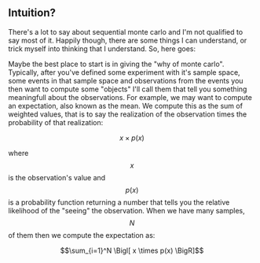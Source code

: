<script type="text/javascript" async
  src="https://cdnjs.cloudflare.com/ajax/libs/mathjax/2.7.4/latest.js?config=TeX-MML-AM_CHTML">
</script>

<h2>Intuition?</h2> 

There's a lot to say about sequential monte carlo and I'm not qualified to say most of it. Happily though, there are some things I can understand, or trick myself into thinking that I understand. So, here goes: 

Maybe the best place to start is in giving the "why of monte carlo". Typically, after you've defined some experiment with it's sample space, some events in that sample space and observations from the events you then want to compute some "objects" I'll call them that tell you something meaningfull about the observations. For example, we may want to compute an expectation, also known as the mean. We compute this as the sum of weighted values, that is to say the realization of the observation times the probability of that realization: 

$$x \times p(x)$$

where $$x$$ is the observation's value and $$p(x)$$ is a probability function returning a number that tells you the relative likelihood of the "seeing" the observation. When we have many samples, $$N$$ of them then we compute the expectation as: 

$$\sum_{i=1}^N \Bigl[ x \times p(x) \BigR]$$

